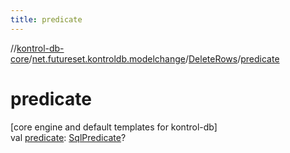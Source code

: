 ```yaml
---
title: predicate
---
```

//[kontrol-db-core](../../../index.html)/[net.futureset.kontroldb.modelchange](../index.html)/[DeleteRows](index.html)/[predicate](predicate.html)



# predicate



[core engine and default templates for kontrol-db]\
val [predicate](predicate.html): [SqlPredicate](../-sql-predicate/index.html)?




